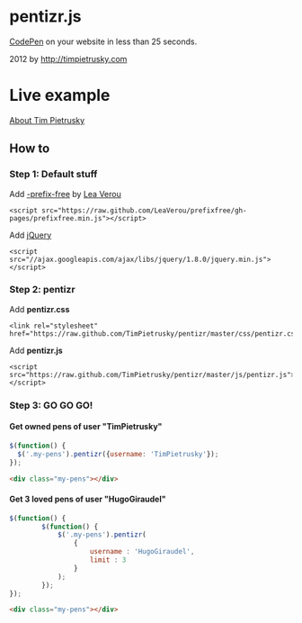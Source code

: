 # pentizr.js

[CodePen](http://codepen.io) on your website in less than 25 seconds.

2012 by http://timpietrusky.com

# Live example

[About Tim Pietrusky](http://timpietrusky.koding.com/dateme)

## How to

### Step 1: Default stuff

Add [-prefix-free](http://leaverou.github.com/prefixfree/) by [Lea Verou](http://lea.verou.me/) 

    <script src="https://raw.github.com/LeaVerou/prefixfree/gh-pages/prefixfree.min.js"></script>

Add [jQuery](http://leaverou.github.com/prefixfree/) 

    <script src="//ajax.googleapis.com/ajax/libs/jquery/1.8.0/jquery.min.js"></script>
    
### Step 2: pentizr

Add **pentizr.css**

    <link rel="stylesheet" href="https://raw.github.com/TimPietrusky/pentizr/master/css/pentizr.css">
        
Add **pentizr.js**

    <script src="https://raw.github.com/TimPietrusky/pentizr/master/js/pentizr.js"></script>
        
### Step 3: GO GO GO!

#### Get owned pens of user "TimPietrusky"

```javascript
$(function() {
  $('.my-pens').pentizr({username: 'TimPietrusky'});
});
```

```html  
<div class="my-pens"></div>
```

#### Get 3 loved pens of user "HugoGiraudel"

```javascript
$(function() {
        $(function() {
            $('.my-pens').pentizr(
                {
                    username : 'HugoGiraudel',
                    limit : 3
                }
            );
        });
});
```

```html  
<div class="my-pens"></div>
```